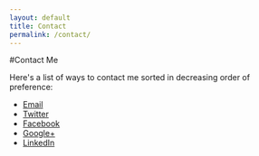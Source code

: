 ```yaml
---
layout: default
title: Contact
permalink: /contact/
---
```

#Contact Me

Here's a list of ways to contact me sorted in decreasing order of preference:

- [Email](mailto:matt@mattgoldman.us)
- [Twitter](https://www.twitter.com/robotmlg)
- [Facebook](https://www.facebook.com/robotmlg)
- [Google+](https://plus.google.com/+MattGoldman94)
- [LinkedIn](https://www.linkedin.com/profile/view?id=280553285)
